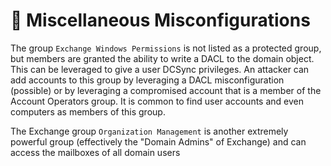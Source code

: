 # 🎤 Miscellaneous Misconfigurations

&#x20;The group `Exchange Windows Permissions` is not listed as a protected group, but members are granted the ability to write a DACL to the domain object. This can be leveraged to give a user DCSync privileges. An attacker can add accounts to this group by leveraging a DACL misconfiguration (possible) or by leveraging a compromised account that is a member of the Account Operators group. It is common to find user accounts and even computers as members of this group.&#x20;

The Exchange group `Organization Management` is another extremely powerful group (effectively the "Domain Admins" of Exchange) and can access the mailboxes of all domain users
